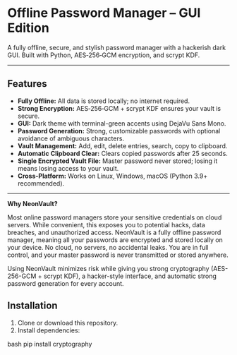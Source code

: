 # Offline Password Manager – GUI Edition

A fully offline, secure, and stylish password manager with a hackerish dark GUI. Built with Python, AES‑256‑GCM encryption, and scrypt KDF.  

---

## Features

- **Fully Offline:** All data is stored locally; no internet required.
- **Strong Encryption:** AES‑256‑GCM + scrypt KDF ensures your vault is secure.
- **GUI:** Dark theme with terminal-green accents using DejaVu Sans Mono.
- **Password Generation:** Strong, customizable passwords with optional avoidance of ambiguous characters.
- **Vault Management:** Add, edit, delete entries, search, copy to clipboard.
- **Automatic Clipboard Clear:** Clears copied passwords after 25 seconds.
- **Single Encrypted Vault File:** Master password never stored; losing it means losing access to your vault.
- **Cross-Platform:** Works on Linux, Windows, macOS (Python 3.9+ recommended).

---

**Why NeonVault?**

Most online password managers store your sensitive credentials on cloud servers. While convenient, this exposes you to potential hacks, data breaches, and unauthorized access. NeonVault is a fully offline password manager, meaning all your passwords are encrypted and stored locally on your device. No cloud, no servers, no accidental leaks. You are in full control, and your master password is never transmitted or stored anywhere.

Using NeonVault minimizes risk while giving you strong cryptography (AES-256-GCM + scrypt KDF), a hacker-style interface, and automatic strong password generation for every account.

## Installation

1. Clone or download this repository.
2. Install dependencies:

bash
pip install cryptography
